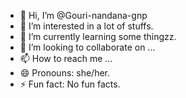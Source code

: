 - 👋 Hi, I’m @Gouri-nandana-gnp
- 👀 I’m interested in a lot of stuffs.
- 🌱 I’m currently learning some thingzz.
- 💞️ I’m looking to collaborate on ...
- 📫 How to reach me ...
- 😄 Pronouns: she/her.
- ⚡ Fun fact: No fun facts.

<!---
Gouri-nandana-gnp/Gouri-nandana-gnp is a ✨ special ✨ repository because its `README.md` (this file) appears on your GitHub profile.
You can click the Preview link to take a look at your changes.
--->
